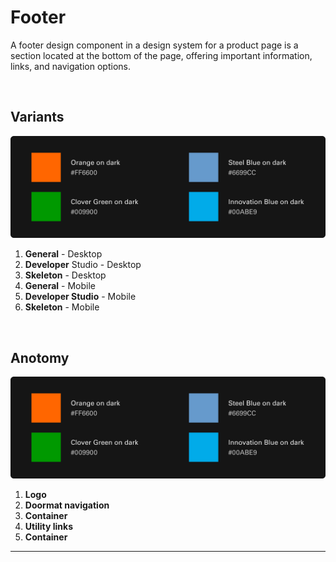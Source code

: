 # Footer

A footer design component in a design system for a product page is a section located at the bottom of the page, offering important information, links, and navigation options.

</br>

## Variants

<img src="/assets/images/foundations/color-secondary.jpg" alt="Placeholder" style="max-width: 100%;" width="752">

1. <b>General</b> - Desktop
2. <b>Developer</b> Studio - Desktop
3. <b>Skeleton</b> - Desktop
4. <b>General</b> - Mobile
5. <b>Developer Studio</b> - Mobile
6. <b>Skeleton</b> - Mobile

</br>

## Anotomy

<img src="/assets/images/foundations/color-secondary.jpg" alt="Placeholder" style="max-width: 100%;" width="752">

1. <b>Logo</b>
2. <b>Doormat navigation</b>
3. <b>Container</b>
4. <b>Utility links</b>
5. <b>Container</b>

___
